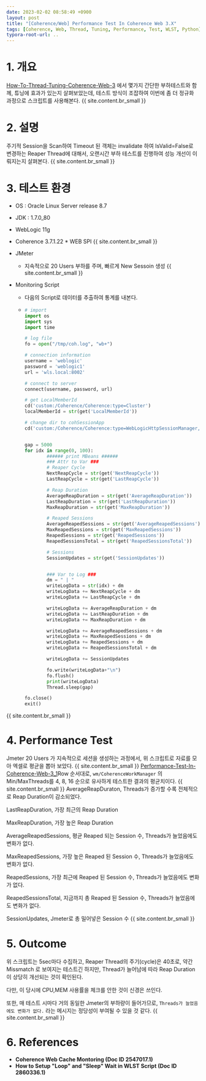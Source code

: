 ```yaml
---
date: 2023-02-02 08:58:49 +0900
layout: post
title: "[Coherence/Web] Performance Test In Coherence Web 3.X"
tags: [Coherence, Web, Thread, Tuning, Performance, Test, WLST, Python]
typora-root-url: ..
---
```


# 1. 개요

[How-To-Thread-Tuning-Coherence-Web-3](How-To-Thread-Tuning-Coherence-Web-3) 에서 몇가지 간단한 부하테스트와 함께, 튜닝에 효과가 있는지 살펴보았는데, 테스트 방식이 조잡하여 이번에 좀 더 정규화 과정으로 스크립트를 사용해본다.
{{ site.content.br_small }}
# 2. 설명

주기적 Session을 Scan하여 Timeout 된 객체는 invalidate 하여 IsValid=False로 변경하는 Reaper Thread에 대해서, 오랜시간 부하 테스트를 진행하여 성능 개선이 이뤄지는지 살펴본다.
{{ site.content.br_small }}
# 3. 테스트 환경

* OS : Oracle Linux Server release 8.7
* JDK : 1.7.0_80
* WebLogic 11g
* Coherence 3.7.1.22 * WEB SPI
{{ site.content.br_small }}
* JMeter
  * 지속적으로 20 Users 부하를 주며, 빠르게 New Sessoin 생성
{{ site.content.br_small }}
* Monitoring Script

  * 다음의 Script로 데이터를 추출하여 통계를 내본다.

  * ```python
    # import
    import os
    import sys
    import time
    
    # log file
    fo = open("/tmp/coh.log", "wb+")
    
    # connection information
    username = 'weblogic'
    password = 'weblogic1'
    url = 'wls.local:8002'
    
    # connect to server
    connect(username, password, url)
    
    # get LocalMemberId
    cd('custom:/Coherence/Coherence:type=Cluster')
    localMemberId = str(get('LocalMemberId'))
    
    # change dir to cohSessionApp
    cd('custom:/Coherence/Coherence:type=WebLogicHttpSessionManager,nodeId=' + localMemberId + ',appId=cohSessionAppcohSessionApp')
    
    
    gap = 5000
    for idx in range(0, 100):
            ###### print MBeans ######
            ### Attr to Var ###
            # Reaper Cycle
            NextReapCycle = str(get('NextReapCycle'))
            LastReapCycle = str(get('LastReapCycle'))
    
            # Reap Duration
            AverageReapDuration = str(get('AverageReapDuration'))
            LastReapDuration = str(get('LastReapDuration'))
            MaxReapDuration = str(get('MaxReapDuration'))
    
            # Reaped Sessions
            AverageReapedSessions = str(get('AverageReapedSessions'))
            MaxReapedSessions = str(get('MaxReapedSessions'))
            ReapedSessions = str(get('ReapedSessions'))
            ReapedSessionsTotal = str(get('ReapedSessionsTotal'))
    
            # Sessions
            SessionUpdates = str(get('SessionUpdates'))
    
    
            ### Var to Log ###
            dm = " | "
            writeLogData = str(idx) + dm
            writeLogData += NextReapCycle + dm
            writeLogData += LastReapCycle + dm
    
            writeLogData += AverageReapDuration + dm
            writeLogData += LastReapDuration + dm
            writeLogData += MaxReapDuration + dm
    
            writeLogData += AverageReapedSessions + dm
            writeLogData += MaxReapedSessions + dm
            writeLogData += ReapedSessions + dm
            writeLogData += ReapedSessionsTotal + dm
    
            writeLogData += SessionUpdates
    
            fo.write(writeLogData+"\n")
            fo.flush()
            print(writeLogData)
            Thread.sleep(gap)
    
    fo.close()
    exit()
    
    ```
{{ site.content.br_small }}
# 4. Performance Test

Jmeter 20 Users 가 지속적으로 세션을 생성하는 과정에서, 위 스크립트로 자료를 모아 엑셀로 평균을 뽑아 보았다.
{{ site.content.br_small }}
[Performance-Test-In-Coherence-Web-3_1](/../assets_copy_1/posts/images/Coherence/Performance-Test-In-Coherence-Web-3/Performance-Test-In-Coherence-Web-3_1.png)Row 순서대로, `wm/CoherenceWorkManager` 의 Min/MaxThreads를 4, 8, 16 순으로 유사하게 테스트한 결과의 평균치이다.
{{ site.content.br_small }}
AverageReapDuraton, Threads가 증가할 수록 전체적으로 Reap Duration이 감소되었다.

LastReapDuration, 가장 최근의 Reap Duration

MaxReapDuration, 가장 높은 Reap Duration

AverageReapedSessions, 평균 Reaped 되는 Session 수, Threads가 늘었음에도 변화가 없다.

MaxReapedSessions, 가장 높은 Reaped 된 Session 수, Threads가 늘었음에도 변화가 없다.

ReapedSessions, 가장 최근에 Reaped 된 Session 수, Threads가 늘었음에도 변화가 없다.

ReapedSessionsTotal, 지금까지 총 Reaped 된 Session 수, Threads가 늘었음에도 변화가 없다.

SessionUpdates, Jmeter로 총 밀어넣은 Session 수
{{ site.content.br_small }}
# 5. Outcome

위 스크립트는 5sec마다 수집하고, Reaper Thread의 주기(cycle)은 40초로, 약간 Missmatch 로 보여지는 테스트긴 하지만, Thread가 늘어남에 따라 Reap Duration이 상당히 개선되는 것이 확인된다.

다만, 이 당시에 CPU,MEM 사용률을 체크를 안한 것이 신경은 쓰인다.

또한, 매 테스트 시마다 거의 동일한 Jmeter의 부하량이 들어가므로, `Threads가 늘었음에도 변화가 없다.` 라는 메시지는 정당성이 부여될 수 있을 것 같다.
{{ site.content.br_small }}
# 6. References

* **Coherence Web Cache Montoring (Doc ID 2547017.1)**
* **How to Setup "Loop" and "Sleep" Wait in WLST Script (Doc ID 2860336.1)**
